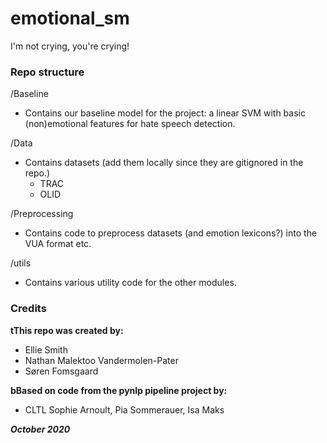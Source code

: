 # emotional_sm
I'm not crying, you're crying!



### Repo structure


/Baseline
- Contains our baseline model for the project: a linear SVM with basic (non)emotional features for hate speech detection.


/Data
- Contains datasets (add them locally since they are gitignored in the repo.)
  - TRAC
  - OLID

/Preprocessing
- Contains code to preprocess datasets (and emotion lexicons?) into the VUA format etc.

/utils
- Contains various utility code for the other modules.





### Credits

__tThis repo was created by:__
- Ellie Smith
- Nathan Malektoo Vandermolen-Pater
- Søren Fomsgaard

__bBased on code from the pynlp pipeline project by:__
- CLTL Sophie Arnoult, Pia Sommerauer, Isa Maks

***October 2020***